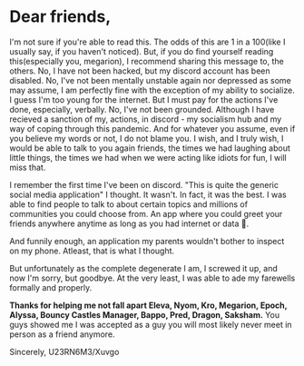 <h1>Dear friends,</h1>
I'm not sure if you're able to read this. The odds of this are 1 in a 100(like I usually say, if you haven't noticed). But, if you do find yourself reading this(especially you, megarion), I recommend sharing this message to, the others. No, I have not been hacked, but my discord account has been disabled. No, I've not been mentally unstable again nor depressed as some may assume, I am perfectly fine with the exception of my ability to socialize. I guess I'm too young for the internet. But I must pay for the actions I've done, especially, verbally. No, I've not been grounded. Although I have recieved a sanction of my, actions, in discord - my socialism hub and my way of coping through this pandemic. And for whatever you assume, even if you believe my words or not, I do not blame you. I wish, and I truly wish, I would be able to talk to you again friends, the times we had laughing about little things, the times we had when we were acting like idiots for fun, I will miss that.

I remember the first time I've been on discord. "This is quite the generic social media application" I thought. It wasn't. In fact, it was the best. I was able to find people to talk to about certain topics and millions of communities you could choose from. An app where you could greet your friends anywhere anytime as long as you had internet or data 🚗.

And funnily enough, an application my parents wouldn't bother to inspect on my phone. Atleast, that is what I thought.

But unfortunately as the complete degenerate I am, I screwed it up, and now I'm sorry, but goodbye. At the very least, I was able to ade my farewells formally and properly.

<strong>Thanks for helping me not fall apart Eleva, Nyom, Kro, Megarion, Epoch, Alyssa, Bouncy Castles Manager, Bappo, Pred, Dragon, Saksham.</strong>
You guys showed me I was accepted as a guy you will most likely never meet in person as a friend anymore.

Sincerely,
U23RN6M3/Xuvgo
